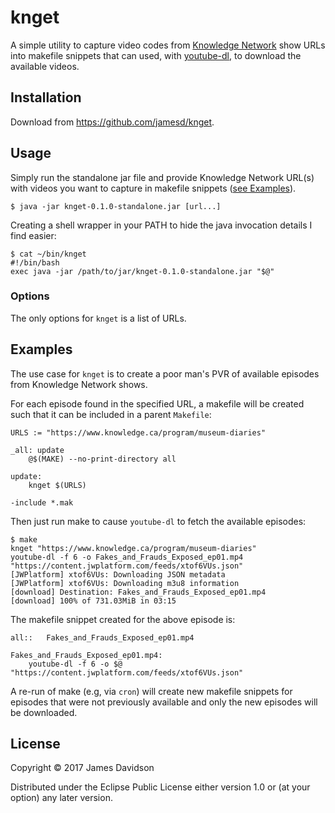 # knget

A simple utility to capture video codes from
[Knowledge Network](https://knowledge.ca) show URLs into makefile
snippets that can used, with
[youtube-dl](https://rg3.github.io/youtube-dl/), to download the
available videos.

## Installation

Download from https://github.com/jamesd/knget.

## Usage

Simply run the standalone jar file and provide Knowledge Network URL(s)
with videos you want to capture in makefile snippets
([see Examples](#Examples)).

    $ java -jar knget-0.1.0-standalone.jar [url...]

Creating a shell wrapper in your PATH to hide the java invocation
details I find easier:

	$ cat ~/bin/knget
	#!/bin/bash
	exec java -jar /path/to/jar/knget-0.1.0-standalone.jar "$@"

### Options

The only options for `knget` is a list of URLs.

## Examples

The use case for `knget` is to create a poor man's PVR of available
episodes from Knowledge Network shows.

For each episode found in the specified URL, a makefile will be created
such that it can be included in a parent `Makefile`:

```make
URLS := "https://www.knowledge.ca/program/museum-diaries"

_all: update
	@$(MAKE) --no-print-directory all

update:
	knget $(URLS)

-include *.mak
```

Then just run make to cause `youtube-dl` to fetch the available
episodes:

```
$ make
knget "https://www.knowledge.ca/program/museum-diaries"
youtube-dl -f 6 -o Fakes_and_Frauds_Exposed_ep01.mp4 "https://content.jwplatform.com/feeds/xtof6VUs.json"
[JWPlatform] xtof6VUs: Downloading JSON metadata
[JWPlatform] xtof6VUs: Downloading m3u8 information
[download] Destination: Fakes_and_Frauds_Exposed_ep01.mp4
[download] 100% of 731.03MiB in 03:15
```

The makefile snippet created for the above episode is:

```make
all::	Fakes_and_Frauds_Exposed_ep01.mp4

Fakes_and_Frauds_Exposed_ep01.mp4:
	youtube-dl -f 6 -o $@ "https://content.jwplatform.com/feeds/xtof6VUs.json"
```

A re-run of make (e.g, via `cron`) will create new makefile snippets for
episodes that were not previously available and only the new episodes
will be downloaded.

## License

Copyright © 2017 James Davidson

Distributed under the Eclipse Public License either version 1.0 or (at
your option) any later version.
